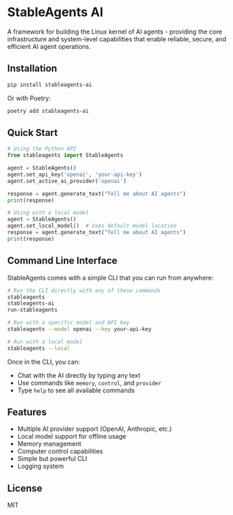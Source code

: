 # StableAgents AI

A framework for building the Linux kernel of AI agents - providing the core infrastructure and system-level capabilities that enable reliable, secure, and efficient AI agent operations.

## Installation

```bash
pip install stableagents-ai
```

Or with Poetry:

```bash
poetry add stableagents-ai
```

## Quick Start

```python
# Using the Python API
from stableagents import StableAgents

agent = StableAgents()
agent.set_api_key('openai', 'your-api-key')
agent.set_active_ai_provider('openai')

response = agent.generate_text("Tell me about AI agents")
print(response)

# Using with a local model
agent = StableAgents()
agent.set_local_model()  # Uses default model location
response = agent.generate_text("Tell me about AI agents")
print(response)
```

## Command Line Interface

StableAgents comes with a simple CLI that you can run from anywhere:

```bash
# Run the CLI directly with any of these commands
stableagents
stableagents-ai
run-stableagents

# Run with a specific model and API key
stableagents --model openai --key your-api-key

# Run with a local model
stableagents --local
```

Once in the CLI, you can:
- Chat with the AI directly by typing any text
- Use commands like `memory`, `control`, and `provider`
- Type `help` to see all available commands

## Features

- Multiple AI provider support (OpenAI, Anthropic, etc.)
- Local model support for offline usage
- Memory management
- Computer control capabilities
- Simple but powerful CLI
- Logging system

## License

MIT